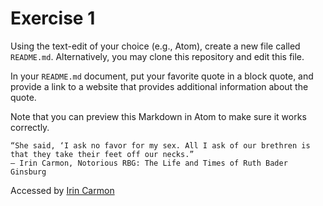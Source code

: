 # Exercise 1
Using the text-edit of your choice (e.g., Atom), create a new file called `README.md`. Alternatively, you may clone this repository and edit this file.

In your `README.md` document, put your favorite quote in a block quote, and provide a link to a website that provides additional information about the quote.

Note that you can preview this Markdown in Atom to make sure it works correctly.

```
“She said, ‘I ask no favor for my sex. All I ask of our brethren is that they take their feet off our necks.”
― Irin Carmon, Notorious RBG: The Life and Times of Ruth Bader Ginsburg
```
Accessed by [Irin Carmon](https://www.goodreads.com/work/quotes/44611586-notorious-rbg-the-life-and-times-of-ruth-bader-ginsburg)

